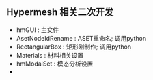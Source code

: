 ## Hypermesh 相关二次开发

+ hmGUI : 主文件
+ AsetNodeIdRename : ASET重命名; 调用python 
+ RectangularBox : 矩形刚制作; 调用python
+ Materials : 材料相关设置
+ hmModalSet : 模态分析设置
+  

